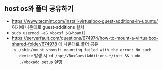## host os와 폴더 공유하기
- https://www.tecmint.com/install-virtualbox-guest-additions-in-ubuntu/ 여기에 나온대로 guest-additions 설치
- `sudo usermod -aG vboxsf $(whoami)`
-  https://serverfault.com/questions/674974/how-to-mount-a-virtualbox-shared-folder/674978 에 나온대로 폴더 공유
    - `/sbin/mount.vboxsf: mounting failed with the error: No such device` 발생 시 `cd /opt/VBoxGuestAdditions-*/init && sudo ./vboxadd setup` 실행